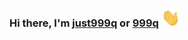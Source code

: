 ### Hi there, I'm [just999q](https://discordapp.com/users/677252734961057812) or [999q](https://discordapp.com/users/677252734961057812) <img src="https://raw.githubusercontent.com/just999q/just999q/main/file/wave.gif" width="30px">
